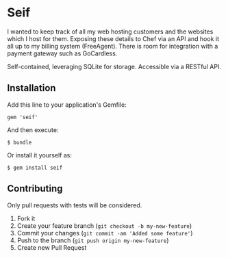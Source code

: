 # Seif

I wanted to keep track of all my web hosting customers and the websites
which I host for them. Exposing these details to Chef via an API and
hook it all up to my billing system (FreeAgent). There is room for
integration with a payment gateway such as GoCardless.

Self-contained, leveraging SQLite for storage. Accessible via a RESTful
API.

## Installation

Add this line to your application's Gemfile:

    gem 'seif'

And then execute:

    $ bundle

Or install it yourself as:

    $ gem install seif

## Contributing

Only pull requests with tests will be considered.

1. Fork it
2. Create your feature branch (`git checkout -b my-new-feature`)
3. Commit your changes (`git commit -am 'Added some feature'`)
4. Push to the branch (`git push origin my-new-feature`)
5. Create new Pull Request
